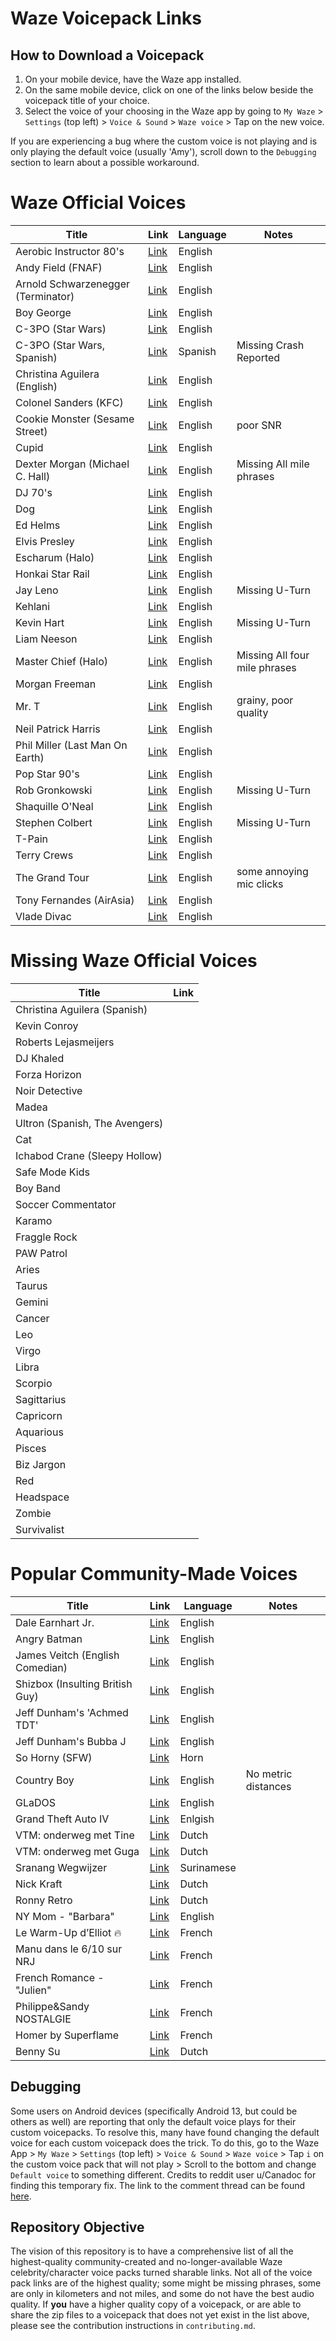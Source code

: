 # Waze Voicepack Links

## How to Download a Voicepack 
1. On your mobile device, have the Waze app installed.
2. On the same mobile device, click on one of the links below beside the voicepack title of your choice.
3. Select the voice of your choosing in the Waze app by going to `My Waze` > `Settings` (top left) > `Voice & Sound` > `Waze voice` > Tap on the new voice.

If you are experiencing a bug where the custom voice is not playing and is only playing the default voice (usually 'Amy'), scroll down to the `Debugging` section to learn about a possible workaround. 
<br>

# Waze Official Voices
| Title                             | Link                                                                 | Language | Notes            |
| --------------------------------- | -------------------------------------------------------------------- | -------- | ---------------- |
| Aerobic Instructor 80's           |[Link](https://waze.com/ul?acvp=25490e25-4f56-4c76-a82c-0e77b6c49031) | English |                            |
| Andy Field (FNAF)                 |[Link](https://waze.com/ul?acvp=ed951015-c73c-439f-9bbb-0393f0cd4f05) | English |                            |
| Arnold Schwarzenegger (Terminator)|[Link](https://waze.com/ul?acvp=FE27FDD2-5AE2-4E5E-A502-98A19C94EE1B) | English |                            |
| Boy George                        |[Link](https://waze.com/ul?acvp=7c06133e-73e7-40e9-9e65-f1317c10863c) | English |                            |
| C-3PO (Star Wars)                 |[Link](https://waze.com/ul?acvp=7EE59258-28AF-46D4-99F0-FE24808F04E0) | English |                            |
| C-3PO (Star Wars, Spanish)        |[Link](https://waze.com/ul?acvp=65BD7D6B-DF3B-4649-B5E0-E5796F8E0B43) | Spanish |Missing Crash Reported      |
| Christina Aguilera (English)      |[Link](https://waze.com/ul?acvp=57972da3-2992-44e4-a915-bafe3d45cf07) | English |                            |
| Colonel Sanders (KFC)             |[Link](https://waze.com/ul?acvp=64fe16b4-2654-4372-b03c-4c204d4744d8) | English |                            |
| Cookie Monster (Sesame Street)    |[Link](https://waze.com/ul?acvp=74ae02e2-d817-4384-86ea-f8a5b3a1926a) | English |poor SNR                    |
| Cupid                             |[Link](https://waze.com/ul?acvp=9400427c-f69b-4be2-bdbf-6ee9f34789c2) | English |                            |
| Dexter Morgan (Michael C. Hall)   |[Link](https://waze.com/ul?acvp=b7f530dd-09f9-4256-89a3-2a759554a2e5) | English |Missing All mile phrases    |
| DJ 70's                           |[Link](https://waze.com/ul?acvp=656e7daf-a963-43d6-9c86-e9c32d83dbe5) | English |                            |
| Dog                               |[Link](https://waze.com/ul?acvp=590c035b-986a-4bc7-a665-a3c271017894) | English |                            |
| Ed Helms                          |[Link](https://waze.com/ul?acvp=241CD4A3-3E35-4EBB-822B-BAC71CB3563A) | English |                            |
| Elvis Presley                     |[Link](https://waze.com/ul?acvp=a743c4e4-a1ca-433f-b989-96bbeff0f84b) | English |                            |
| Escharum (Halo)                   |[Link](https://waze.com/ul?acvp=3f81ff34-466c-4aba-b984-25406a02e3d1) | English |                            |
| Honkai Star Rail                  |[Link](https://waze.com/ul?acvp=42249dfe-7d83-4c43-855c-a7807b681279) | English |                            |
| Jay Leno                          |[Link](https://waze.com/ul?acvp=1F511A6F-6DF3-46E0-858D-53E6D489A0FE) | English |Missing U-Turn              |
| Kehlani                           |[Link](https://waze.com/ul?acvp=3f61193b-3aa4-4b36-a988-5de7763add24) | English |                            |
| Kevin Hart                        |[Link](https://waze.com/ul?acvp=7D8213FA-2FD5-41D5-A26E-2ADC971E65F7) | English |Missing U-Turn              |
| Liam Neeson                       |[Link](https://waze.com/ul?acvp=996e7c80-7922-4b5e-93b3-39beff864f3c) | English |                            |
| Master Chief (Halo)               |[Link](https://waze.com/ul?acvp=4f3415ff-b6d1-4c05-bfaf-7b88cdd01a88) | English |Missing All four mile phrases |
| Morgan Freeman                    |[Link](https://waze.com/ul?acvp=559355fc-0e30-47ac-b6e8-a915c77840ce) | English |                            |
| Mr. T                             |[Link](https://waze.com/ul?acvp=3D852AE0-9EB4-4BBA-995E-A403CB7FAEDC) | English |grainy, poor quality        |
| Neil Patrick Harris               |[Link](https://waze.com/ul?acvp=f5988bf2-a5b3-416c-bd40-5c652829369b) | English |                            |
| Phil Miller (Last Man On Earth)   |[Link](https://waze.com/ul?acvp=B1DC04B3-9D04-4DA6-BD0C-471A6D8BD841) | English |                            |
| Pop Star 90's                     |[Link](https://waze.com/ul?acvp=b27ae132-e0fa-457f-91de-b6797cba6183) | English |                            |
| Rob Gronkowski                    |[Link](https://waze.com/ul?acvp=82E7E1A4-9164-418C-BE1F-C6D7F1070150) | English |Missing U-Turn              |
| Shaquille O'Neal                  |[Link](https://waze.com/ul?acvp=01a7fcd0-daed-4d1a-8807-1ae202ee7219) | English |                            |
| Stephen Colbert                   |[Link](https://waze.com/ul?acvp=910CBAA5-5E79-4447-A28A-07EA47CC8B76) | English |Missing U-Turn              |
| T-Pain                            |[Link](https://waze.com/ul?acvp=69967265-f165-4663-a464-6ef44a04460b) | English |                            |
| Terry Crews                       |[Link](https://waze.com/ul?acvp=98c34c03-cd33-49a1-88f9-686dd2d1e387) | English |                            |
| The Grand Tour                    |[Link](https://waze.com/ul?acvp=5485F8E2-FD27-4A7F-91E7-4F1785CDEB56) | English |some annoying mic clicks    |
| Tony Fernandes (AirAsia)          |[Link](https://waze.com/ul?acvp=75353987-5055-4C6D-98F6-18AA4496BD9C) | English |                            |
| Vlade Divac                       |[Link](https://waze.com/ul?acvp=d7974d6e-5ed5-4807-83c0-8e4d678ac3f8) | English |                            |


# Missing Waze Official Voices
| Title                             | Link                                                                      |
| --------------------------------- | ------------------------------------------------------------------------- | 
| Christina Aguilera (Spanish)      |[]() |
| Kevin Conroy                      |[]() |
| Roberts Lejasmeijers              |[]() |
| DJ Khaled                         |[]() |
| Forza Horizon                     |[]() |
| Noir Detective                    |[]() |
| Madea                             |[]() |
| Ultron (Spanish, The Avengers)    |[]() |
| Cat                               |[]() |
| Ichabod Crane (Sleepy Hollow)     |[]() |
| Safe Mode Kids                    |[]() |
| Boy Band                          |[]() |
| Soccer Commentator                |[]() |
| Karamo |[]()|
| Fraggle Rock |[]()|
| PAW Patrol |[]()|
| Aries |[]()|
| Taurus |[]()|
| Gemini |[]()|
| Cancer |[]()|
| Leo |[]()|
| Virgo |[]()|
| Libra |[]()|
| Scorpio |[]()|
| Sagittarius |[]()|
| Capricorn |[]()|
| Aquarious |[]()|
| Pisces |[]()|
| Biz Jargon |[]()|
| Red |[]()|
| Headspace |[]()|
| Zombie |[]()|
| Survivalist |[]()|


# Popular Community-Made Voices
| Title                             | Link                                                                      | Language   | Notes                   |
| --------------------------------- | ------------------------------------------------------------------------- | ---------- | ----------------------- |
| Dale Earnhart Jr.                 |[Link](https://t.co/zwCme0zaYi)                                            | English    |                         |
| Angry Batman                      |[Link](https://www.waze.com/ul?acvp=AA20F70F-58AB-4357-82A2-D06A275F1208)  | English    |                         |
| James Veitch (English Comedian)   |[Link](https://www.waze.com/ul?acvp=5D75A1F4-50BC-4EDE-AEFA-753B50C64FC0)  | English    |                         |
| Shizbox (Insulting British Guy)   |[Link](https://www.waze.com/ul?acvp=ca207b6b-e835-4c0a-9df7-cdba1fa7db69)  | English    |                         |
| Jeff Dunham's 'Achmed TDT'        |[Link](https://www.waze.com/ul?acvp=FEABF983-93B9-4B03-8314-5BFD5B91497D)  | English    |                         |
| Jeff Dunham's Bubba J             |[Link](https://www.waze.com/ul?acvp=143E2169-A6CB-418C-8620-460CF8AA5487)  | English    |                         |       
| So Horny (SFW)                    |[Link](https://www.waze.com/ul?acvp=08780708-C473-4C22-B2E9-4B66B3C79DE1)  | Horn       |                         |
| Country Boy                       |[Link](https://www.waze.com/ul?acvp=EA18DB51-98A4-4474-97C0-9810CC4CD0A6)  | English    | No metric distances     |
| GLaDOS                            |[Link](https://www.waze.com/ul?acvp=D965C10B-781D-4A2F-9D22-46052EDC66A0)  | English    |                         |
| Grand Theft Auto IV               |[Link](https://www.waze.com/ul?acvp=EFCCF4A5-2146-4649-AB24-B7F02944D55F)  | Enlgish    |                         |
| VTM: onderweg met Tine            |[Link](https://www.waze.com/ul?acvp=F56B13E4-F259-4345-B563-9F167F562799)  | Dutch      |                         |
| VTM: onderweg met Guga            |[Link](https://www.waze.com/ul?acvp=1AA0B62B-E73F-460C-8223-79ADB6BA9F39)  | Dutch      |                         |
| Sranang Wegwijzer                 |[Link](https://www.waze.com/ul?acvp=439bf242-0487-4ea6-a13b-0e54cbb5a39a)  | Surinamese |                         |
| Nick Kraft                        |[Link](https://www.waze.com/ul?acvp=3527498E-C14A-4565-927C-2B78EBE56D0E)  | Dutch      |                         |
| Ronny Retro                       |[Link](https://www.waze.com/ul?acvp=A413B1AC-5C48-4CF5-86A3-1D28B2957C0F)  | Dutch      |                         |
| NY Mom - "Barbara"                |[Link](https://www.waze.com/ul?acvp=B210AE95-5945-41A9-95C2-AB59DD563974)  | English    |                         |
| Le Warm-Up d’Elliot 🔥            |[Link](https://www.waze.com/ul?acvp=0EA982ED-28E4-4F03-9556-9D65E3438430)  | French     |                         |
| Manu dans le 6/10 sur NRJ         |[Link](https://www.waze.com/ul?acvp=FA224281-6808-4316-AC2A-5D91F79C50AA)  | French     |                         |
| French Romance - "Julien"         |[Link](https://www.waze.com/ul?acvp=13AC513C-D003-414A-8A2B-05BA1CA9F01E)  | French     |                         |
| Philippe&Sandy NOSTALGIE          |[Link](https://www.waze.com/ul?acvp=4844F906-EFBB-478A-A35B-13CF0319DC3B)  | French     |                         |
| Homer by Superflame               |[Link](https://www.waze.com/ul?acvp=37ae250d-c7ca-4d8b-9a2d-e4200fc40244)  | French     |                         |
| Benny Su                          |[Link](https://www.waze.com/ul?acvp=DF17F068-9834-4D4C-9BD3-B0F29066F3FF)  | Dutch      |                         |


## Debugging
Some users on Android devices (specifically Android 13, but could be others as well) are reporting that only the default voice plays for their custom voicepacks. To resolve this, many have found changing the default voice for each custom voicepack does the trick. To do this, go to the Waze App > `My Waze` > `Settings` (top left) > `Voice & Sound` > `Waze voice` > Tap `i` on the custom voice pack that will not play > Scroll to the bottom and change `Default voice` to something different. Credits to reddit user u/Canadoc for finding this temporary fix. The link to the comment thread can be found [here](https://www.reddit.com/r/waze/comments/122wwx7/comment/jdu25jx/?utm_source=share&utm_medium=web2x&context=3).

## Repository Objective
The vision of this repository is to have a comprehensive list of all the highest-quality community-created and no-longer-available Waze celebrity/character voice packs turned sharable links. Not all of the voice pack links are of the highest quality; some might be missing phrases, some are only in kilometers and not miles, and some do not have the best audio quality. If **you** have a higher quality copy of a voicepack, or are able to share the zip files to a voicepack that does not yet exist in the list above, please see the contribution instructions in `contributing.md`.